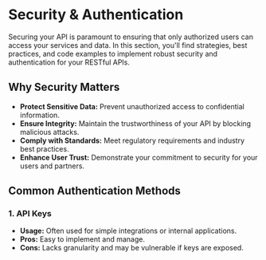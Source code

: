 # Security & Authentication

Securing your API is paramount to ensuring that only authorized users can access your services and data. In this section, you'll find strategies, best practices, and code examples to implement robust security and authentication for your RESTful APIs.

## Why Security Matters

- **Protect Sensitive Data:** Prevent unauthorized access to confidential information.
- **Ensure Integrity:** Maintain the trustworthiness of your API by blocking malicious attacks.
- **Comply with Standards:** Meet regulatory requirements and industry best practices.
- **Enhance User Trust:** Demonstrate your commitment to security for your users and partners.

## Common Authentication Methods

### 1. API Keys
- **Usage:** Often used for simple integrations or internal applications.
- **Pros:** Easy to implement and manage.
- **Cons:** Lacks granularity and may be vulnerable if keys are exposed.
